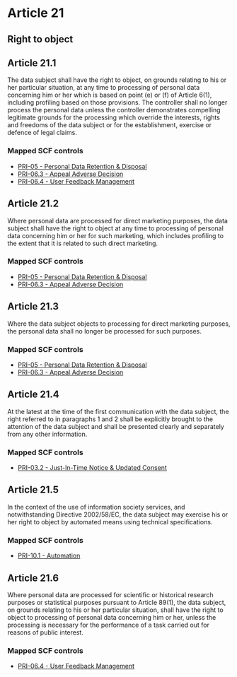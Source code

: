 # Article 21
## Right to object

## Article 21.1
 The data subject shall have the right to object, on grounds relating to his or her particular situation, at any time to processing of personal data concerning him or her which is based on point (e)  or (f)  of Article 6(1), including profiling based on those provisions. The controller shall no longer process the personal data unless the controller demonstrates compelling legitimate grounds for the processing which override the interests, rights and freedoms of the data subject or for the establishment, exercise or defence of legal claims.
### Mapped SCF controls
- [PRI-05 - Personal Data Retention & Disposal](../scf/pri-05-personaldataretention&disposal.md)
- [PRI-06.3 - Appeal Adverse Decision](../scf/pri-063-appealadversedecision.md)
- [PRI-06.4 - User Feedback Management](../scf/pri-064-userfeedbackmanagement.md)
## Article 21.2
 Where personal data are processed for direct marketing purposes, the data subject shall have the right to object at any time to processing of personal data concerning him or her for such marketing, which includes profiling to the extent that it is related to such direct marketing.
### Mapped SCF controls
- [PRI-05 - Personal Data Retention & Disposal](../scf/pri-05-personaldataretention&disposal.md)
- [PRI-06.3 - Appeal Adverse Decision](../scf/pri-063-appealadversedecision.md)
## Article 21.3
 Where the data subject objects to processing for direct marketing purposes, the personal data shall no longer be processed for such purposes.
### Mapped SCF controls
- [PRI-05 - Personal Data Retention & Disposal](../scf/pri-05-personaldataretention&disposal.md)
- [PRI-06.3 - Appeal Adverse Decision](../scf/pri-063-appealadversedecision.md)
## Article 21.4
 At the latest at the time of the first communication with the data subject, the right referred to in paragraphs 1 and 2 shall be explicitly brought to the attention of the data subject and shall be presented clearly and separately from any other information.
### Mapped SCF controls
- [PRI-03.2 - Just-In-Time Notice & Updated Consent](../scf/pri-032-just-in-timenotice&updatedconsent.md)
## Article 21.5
 In the context of the use of information society services, and notwithstanding Directive 2002/58/EC, the data subject may exercise his or her right to object by automated means using technical specifications.
### Mapped SCF controls
- [PRI-10.1 - Automation](../scf/pri-101-automation.md)
## Article 21.6
 Where personal data are processed for scientific or historical research purposes or statistical purposes pursuant to Article 89(1), the data subject, on grounds relating to his or her particular situation, shall have the right to object to processing of personal data concerning him or her, unless the processing is necessary for the performance of a task carried out for reasons of public interest.
### Mapped SCF controls
- [PRI-06.4 - User Feedback Management](../scf/pri-064-userfeedbackmanagement.md)